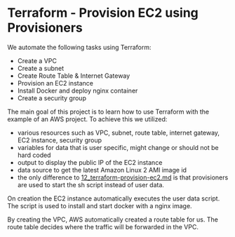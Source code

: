 # Terraform - Provision EC2 using Provisioners

We automate the following tasks using Terraform:
- Create a VPC
- Create a subnet
- Create Route Table & Internet Gateway
- Provision an EC2 instance
- Install Docker and deploy nginx container
- Create a security group

The main goal of this project is to learn how to use Terraform with the example of an AWS project. To achieve this we utilized:
- various resources such as VPC, subnet, route table, internet gateway, EC2 instance, security group
- variables for data that is user specific, might change or should not be hard coded
- output to display the public IP of the EC2 instance
- data source to get the latest Amazon Linux 2 AMI image id
- the only difference to [12_terraform-provision-ec2.md](..%2F12_terraform-provision-ec2%2FREADME.md) is that provisioners are used to start the sh script instead of user data.


On creation the EC2 instance automatically executes the user data script. The script is used to install and start docker with a nginx image.

By creating the VPC, AWS automatically created a route table for us. The route table decides where the traffic will be forwarded in the VPC.

